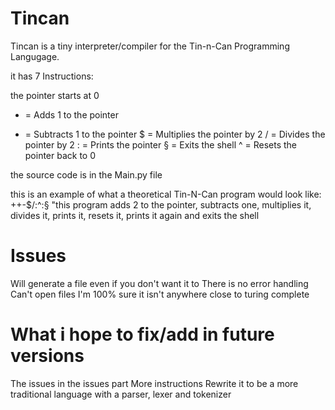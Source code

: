# Tincan
Tincan is a tiny  interpreter/compiler  for the Tin-n-Can Programming Langugage.

it has 7 Instructions:

the pointer starts at 0
+ = Adds 1 to the pointer
- = Subtracts 1 to the pointer
$ = Multiplies the pointer by 2
/ = Divides the pointer by 2
: = Prints the pointer
§ = Exits the shell
^ = Resets the pointer back to 0

the source code is in the Main.py file

this is an example of what a theoretical Tin-N-Can program would look like:
  ++-$/:^:§
  "this program adds 2 to the pointer, subtracts one, multiplies it, divides it, prints it, resets it, prints it again and exits the shell

# Issues

Will generate a file even if you don't want it to
There is no error handling
Can't open files
I'm 100% sure it isn't anywhere close to turing complete

# What i hope to fix/add in future versions

The issues in the issues part
More instructions
Rewrite it to be a more traditional language with a parser, lexer and tokenizer
